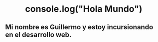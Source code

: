 <div background="#f3f7fe">
    <h1 align="center" color="#44536B" >console.log("Hola Mundo")</h1>
    <h2>Mi nombre es Guillermo y estoy incursionando en el desarrollo web.</h2>
<div>

